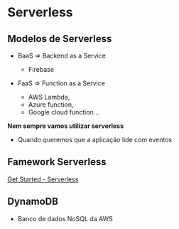 # Serverless

## Modelos de Serverless

* BaaS => Backend as a Service
  - Firebase

* FaaS => Function as a Service
  - AWS Lambda,
  - Azure function,
  - Google cloud function...

**Nem sempre vamos utilizar serverless**

  - Quando queremos que a aplicação lide com eventos

## Famework Serverless

[Get Started - Serverless](https://www.serverless.com/framework/docs/getting-started)

## DynamoDB

* Banco de dados NoSQL da AWS

